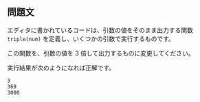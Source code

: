 ## 問題文

エディタに書かれているコードは、引数の値をそのまま出力する関数 `triple(num)` を定義し、いくつかの引数で実行するものです。

この関数を、引数の値を 3 倍して出力するものに変更してください。

実行結果が次のようになれば正解です。

```text
3
369
3000
```
